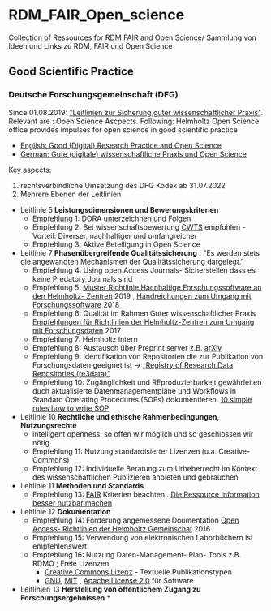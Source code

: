 # RDM_FAIR_Open_science
Collection of Ressources for RDM FAIR and Open Science/ Sammlung von Ideen und Links zu RDM, FAIR und Open Science



## Good Scientific Practice

### Deutsche Forschungsgemeinschaft (DFG)
Since 01.08.2019: ["Leitlinien zur Sicherung guter wissenschaftlicher Praxis"](https://www.dfg.de/foerderung/grundlagen_rahmenbedingungen/gwp/).
Relevant are : Open Science Ascpects.
Following: Helmholtz Open Science office provides impulses for open science in good scientific practice
* [English: Good (Digital) Research Practice and Open Science](https://gfzpublic.gfz-potsdam.de/rest/items/item_5013247_6/component/file_5013321/content)
* [German: Gute (digitale) wissenschaftliche
Praxis und Open Science](https://gfzpublic.gfz-potsdam.de/rest/items/item_5007044_5/component/file_5007047/content)

Key aspects:
1. rechtsverbindliche Umsetzung des DFG Kodex ab 31.07.2022
2. Mehrere Ebenen der Leitlinien
 * Leitlinie 5  __Leistungsdimensionen und Bewerungskriterien__
    * Empfehlung 1: [DORA](https://sfdora.org/) unterzeichnen und Folgen
    * Empfehlung 2: Bei wissenschaftsbewertung [CWTS](https://www.nature.com/articles/520429a) empfohlen - Vorteil: Diverser, nachhaltiger und umfangreicher
    * Empfehlung 3: Aktive Beteiligung in Open Science
 * Leitlinie 7 __Phasenübergreifende Qualitätssicherung__ :
 "Es werden stets die angewandten Mechanismen der
Qualitätssicherung dargelegt."
     * Empfehlung 4: Using open Access Journals- Sicherstellen dass es keine Predatory Journals sind
     * Empfehlung 5:  [Muster Richtlinie Hacnhaltige Forschungssoftware an den Helmholtz- Zentren](https://gfzpublic.gfz-potsdam.de/rest/items/item_4906899_6/component/file_5000140/content) 2019 , [Handreichungen zum Umgang mit Forschungssoftware](https://zenodo.org/record/1172970#.Y435SraZObg) 2018
     * Empfehlung 6: Qualität im Rahmen Guter wissenschaftlicher Praxis [Empfehlungen für Richtlinien der
Helmholtz-Zentren zum Umgang
mit Forschungsdaten](https://gfzpublic.gfz-potsdam.de/rest/items/item_3903898_7/component/file_3903899/content) 2017
    * Empfehlung 7: Helmholtz intern
    * Empfehlung 8: Austausch über Preprint server z.B. [arXiv](https://arxiv.org/)
    * Empfehlung 9: Identifikation von Repositorien die zur Publikation von Forschungsdaten geeignet ist -> [„Registry of
Research Data Repositories (re3data)”](https://www.re3data.org/)
    * Empfehlung 10: Zugänglichkeit und REproduzierbarkeit gewährleiten duch aktualisierte Datenmanagementpläne und Workflows in Standard Operating Procedures (SOPs) dokumentieren. [10 simple rules how to write SOP](https://journals.plos.org/ploscompbiol/article?id=10.1371/journal.pcbi.1008095)
 * Leitlinie 10 __Rechtliche und ethische Rahmenbedingungen, Nutzungsrechte__
     * intelligent openness: so offen wir möglich und so geschlossen wir nötig
     * Empfehlung 11: Nutzung standardisierter Lizenzen (u.a. Creative- Commons)
     * Empfehlung 12: Individuelle Beratung zum Urheberrecht im Kontext des wissenschaftlichen Publizieren anbieten und gebrauchen
 * Leitlinie 11 __Methoden und Standards__
     * Empfehlung 13: [FAIR](https://www.nature.com/articles/sdata201618) Kriterien beachten . [Die Ressource Information besser nutzbar machen](https://gfzpublic.gfz-potsdam.de/rest/items/item_5004282_6/component/file_5004283/content)
* Leitlinie 12 __Dokumentation__
    * Empfehlung 14: Förderung angemessene Doumentation [Open Access- Richtlinien der Helmholtz Gemeinschat](https://gfzpublic.gfz-potsdam.de/rest/items/item_5004288_3/component/file_5004290/content) 2016
    * Empfehlung 15: Verwendung von elektronischen Laborbüchern ist empfehlenswert
    * Empfehlung 16: Nutzung Daten-Management- Plan- Tools z.B. RDMO ; Freie Lizenzen
      * [Creative Commons Lizenz](https://creativecommons.org/licenses/by/4.0/legalcode) - Textuelle Publikationstypen
      * [GNU](https://www.gnu.org/licenses/gpl-3.0.de.html), [MIT](https://opensource.org/licenses/MIT) , [Apache License 2.0](https://www.apache.org/licenses/LICENSE-2.0.html) für Software
* Leitlinien 13 __Herstellung von öffentlichem Zugang zu Forschungsergebnissen__
    *
